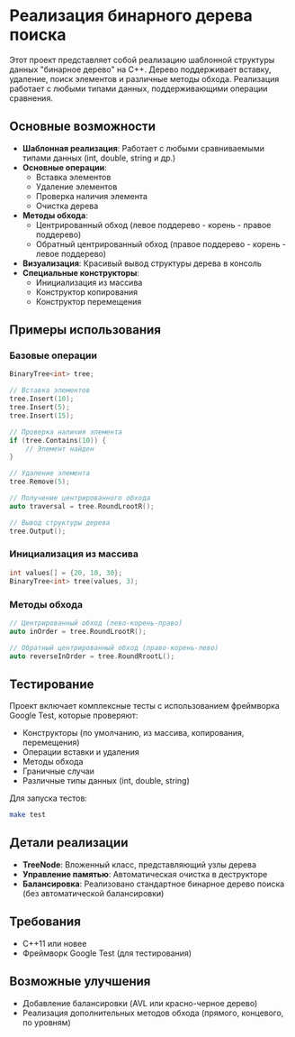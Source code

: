 # Реализация бинарного дерева поиска

Этот проект представляет собой реализацию шаблонной структуры данных "бинарное дерево" на C++. Дерево поддерживает вставку, удаление, поиск элементов и различные методы обхода. Реализация работает с любыми типами данных, поддерживающими операции сравнения.

## Основные возможности

- **Шаблонная реализация**: Работает с любыми сравниваемыми типами данных (int, double, string и др.)
- **Основные операции**:
  - Вставка элементов
  - Удаление элементов
  - Проверка наличия элемента
  - Очистка дерева
- **Методы обхода**:
  - Центрированный обход (левое поддерево - корень - правое поддерево)
  - Обратный центрированный обход (правое поддерево - корень - левое поддерево)
- **Визуализация**: Красивый вывод структуры дерева в консоль
- **Специальные конструкторы**:
  - Инициализация из массива
  - Конструктор копирования
  - Конструктор перемещения

## Примеры использования

### Базовые операции

```cpp
BinaryTree<int> tree;

// Вставка элементов
tree.Insert(10);
tree.Insert(5);
tree.Insert(15);

// Проверка наличия элемента
if (tree.Contains(10)) {
    // Элемент найден
}

// Удаление элемента
tree.Remove(5);

// Получение центрированного обхода
auto traversal = tree.RoundLrootR();

// Вывод структуры дерева
tree.Output();
```

### Инициализация из массива

```cpp
int values[] = {20, 10, 30};
BinaryTree<int> tree(values, 3);
```

### Методы обхода

```cpp
// Центрированный обход (лево-корень-право)
auto inOrder = tree.RoundLrootR();

// Обратный центрированный обход (право-корень-лево)
auto reverseInOrder = tree.RoundRrootL();
```

## Тестирование

Проект включает комплексные тесты с использованием фреймворка Google Test, которые проверяют:

- Конструкторы (по умолчанию, из массива, копирования, перемещения)
- Операции вставки и удаления
- Методы обхода
- Граничные случаи
- Различные типы данных (int, double, string)

Для запуска тестов:
```bash
make test
```

## Детали реализации

- **TreeNode**: Вложенный класс, представляющий узлы дерева
- **Управление памятью**: Автоматическая очистка в деструкторе
- **Балансировка**: Реализовано стандартное бинарное дерево поиска (без автоматической балансировки)

## Требования

- C++11 или новее
- Фреймворк Google Test (для тестирования)

## Возможные улучшения

- Добавление балансировки (AVL или красно-черное дерево)
- Реализация дополнительных методов обхода (прямого, концевого, по уровням)
